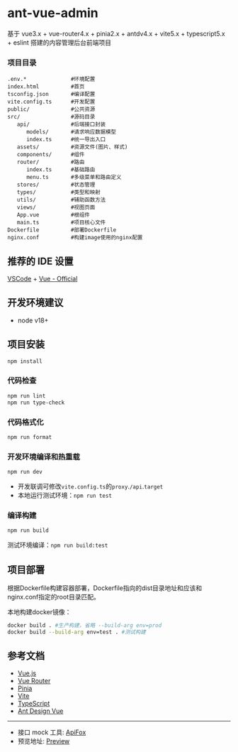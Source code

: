 # ant-vue-admin

基于
vue3.x + vue-router4.x + pinia2.x + antdv4.x + vite5.x + typescript5.x + eslint
搭建的内容管理后台前端项目

### 项目目录

```
.env.*              #环境配置
index.html          #首页
tsconfig.json       #编译配置
vite.config.ts      #开发配置
public/             #公共资源
src/                #源码目录
   api/             #后端接口封装
      models/       #请求响应数据模型
      index.ts      #统一导出入口
   assets/          #资源文件(图片、样式)
   components/      #组件
   router/          #路由
      index.ts      #基础路由
      menu.ts       #多级菜单和路由定义
   stores/          #状态管理
   types/           #类型和映射
   utils/           #辅助函数方法
   views/           #视图页面
   App.vue          #根组件
   main.ts          #项目核心文件
Dockerfile          #部署Dockerfile
nginx.conf          #构建image使用的nginx配置
```

## 推荐的 IDE 设置

[VSCode](https://code.visualstudio.com/) +
[Vue - Official](https://marketplace.visualstudio.com/items?itemName=Vue.volar)

## 开发环境建议

- node v18+

## 项目安装

```sh
npm install
```

### 代码检查

```sh
npm run lint
npm run type-check
```

### 代码格式化

```sh
npm run format
```

### 开发环境编译和热重载

```sh
npm run dev
```

- 开发联调可修改`vite.config.ts`的`proxy`.`/api`.`target`
- 本地运行测试环境：`npm run test`

### 编译构建

```sh
npm run build
```

测试环境编译：`npm run build:test`

## 项目部署

根据Dockerfile构建容器部署，Dockerfile指向的dist目录地址和应该和nginx.conf指定的root目录匹配。

本地构建docker镜像：

```sh
docker build . #生产构建，省略 --build-arg env=prod
docker build --build-arg env=test . #测试构建
```

## 参考文档

- [Vue.js](https://cn.vuejs.org/)
- [Vue Router](https://router.vuejs.org/zh/)
- [Pinia](https://pinia.vuejs.org/zh/)
- [Vite](https://cn.vitejs.dev/)
- [TypeScript](https://www.typescriptlang.org/zh/docs/)
- [Ant Design Vue](https://www.antdv.com/docs/vue/introduce-cn)

---

- 接口 mock 工具: [ApiFox](https://www.apifox.cn/)
- 预览地址: [Preview](http://ant-vue-admin.yongyab.cn/)

